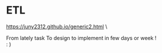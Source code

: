 # ETL

https://juny2312.github.io/generic2.html \

From lately task To design to implement in few days or week ! \
: ) 
